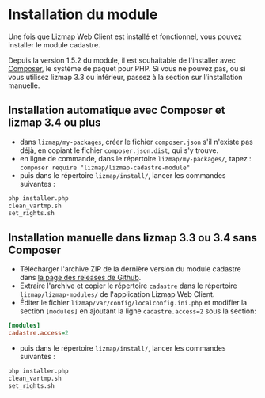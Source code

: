# Installation du module

Une fois que Lizmap Web Client est installé et fonctionnel, vous pouvez installer le module cadastre.

Depuis la version 1.5.2 du module, il est souhaitable de l'installer avec [Composer](https://getcomposer.org),
le système de paquet pour PHP. Si vous ne pouvez pas, ou si vous utilisez
lizmap 3.3 ou inférieur, passez à la section sur l'installation manuelle.

## Installation automatique avec Composer et lizmap 3.4 ou plus

* dans `lizmap/my-packages`, créer le fichier `composer.json` s'il n'existe pas
  déjà, en copiant le fichier `composer.json.dist`, qui s'y trouve.
* en ligne de commande, dans le répertoire `lizmap/my-packages/`, tapez :
  `composer require "lizmap/lizmap-cadastre-module"`
* puis dans le répertoire `lizmap/install/`, lancer les commandes suivantes :

```bash
php installer.php
clean_vartmp.sh
set_rights.sh
```

## Installation manuelle dans lizmap 3.3 ou 3.4 sans Composer

* Télécharger l'archive ZIP de la dernière version du module cadastre dans [la page des releases de Github](https://github.com/3liz/lizmap-cadastre-module/releases).
* Extraire l'archive et copier le répertoire `cadastre` dans le répertoire `lizmap/lizmap-modules/` de l'application Lizmap Web Client.
* Éditer le fichier `lizmap/var/config/localconfig.ini.php` et modifier la section `[modules]` en ajoutant la ligne `cadastre.access=2` sous la section:

```ini
[modules]
cadastre.access=2
```

* puis dans le répertoire `lizmap/install/`, lancer les commandes suivantes :

```bash
php installer.php
clean_vartmp.sh
set_rights.sh
```
